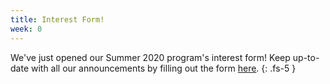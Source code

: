 ```yaml
---
title: Interest Form! 
week: 0
---
```


We've just opened our Summer 2020 program's interest form! Keep up-to-date with all our announcements by filling out the form [here](http://localhost:4000/interest/).
{: .fs-5 }